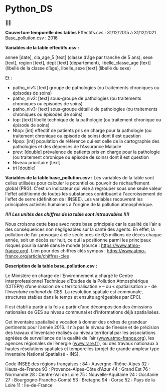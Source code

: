 # Python_DS
🐍🐍

**Couverture temporelle des tables**
Effectifs.cvs : 31/12/2015 à 31/12/2021
Base_pollution.csv : 2016


**Variables de la table effectifs.csv :**

annee [date], cla_age_5 [text] (classe d’âge par tranche de 5 ans), sexe [text], region [text], dept [text] (département), libelle_classe_age [text] (libellé de la classe d’âge), libelle_sexe [text] (libellé du sexe)

Et :
* patho_niv1: [text] groupe de pathologies (ou traitements chroniques ou épisodes de soins)
* patho_niv2: [text] sous-groupe de pathologies (ou traitements chroniques ou épisodes de soins)
* patho_niv3: [text] sous-groupe détaillé de pathologies (ou traitements chroniques ou épisodes de soins)
* top: [text] libellé technique de la pathologie (ou traitement chronique ou épisode de soins)
* Ntop: [int] effectif de patients pris en charge pour la pathologie (ou traitement chronique ou épisode de soins) dont il est question
* Npop: [int] population de référence qui est celle de la cartographie des pathologies et des dépenses de l’Assurance Maladie
* prev: [double] prévalence de patients pris en charge pour la pathologie (ou traitement chronique ou épisode de soins) dont il est question
* Niveau prioritaire [text]
* tri [double]


**Variables de la table base_pollution.csv :**
Les variables de la  table sont celles utilisées pour calculer le potentiel ou pouvoir de réchauffement global (PRG). C'est un indicateur qui vise à regrouper sous une seule valeur l'effet additionné de toutes les substances contribuant à l'accroissement de l'effet de serre (définition de l'INSEE).
Les variables recouvrent les principales activités humaines à l'origine de la pollution atmosphérique.

***!!!! Les unités des chiffres de la table sont introuvables !!!!***

Nous croisons cette base avec notre base principale car la qualité de l'air a des conséquences non négligeables sur la santé des agents. En effet, la pollution de l’air provoque à elle seule près de 6,5 millions de décès chaque année, soit un décès sur huit, ce qui la positionne parmi les principaux risques pour la santé dans le monde (source : https://www.atmo-france.org).
Lien pour des chiffres clés sympas : https://www.atmo-france.org/article/chiffres-cles

**Description de la table base_pollution.csv :**

Le Ministère en charge de l’Environnement a chargé le Centre Interprofessionnel Technique d’Etudes de la Pollution Atmosphérique (CITEPA) d’une mission de « territorialisation » – ou « spatialisation » - de l’_inventaire national de GES_. La résolution spatiale est communale, structures stables dans le temps et ensuite agrégeables par EPCI.

Il est établi à partir à la fois à partir d’une décomposition des émissions nationales de GES au niveau communal et d’informations déjà spatialisées.

Cet inventaire spatialisé a vocation à donner des ordres de grandeur pertinents pour l’année 2016. Il n’a pas le niveau de finesse et de précision des travaux d’inventaire réalisés au niveau territorial par les associations agréées de surveillance de la qualité de l’air (www.atmo-france.org), les agences régionales de l’énergie (www.rare.fr), ou des travaux nationaux à hautes résolutions spatiales et temporelles (projet de grande ampleur type Inventaire National Spatialisé - INS).


Code INSEE des régions françaises :
84 : Auvergne-Rhône-Alpes
32 : Hauts-de-France
93 : Provence-Alpes-Côte d'Azur
44 : Grand Est
76 : Normandie
28 : Centre-Val de Loire
75 : Nouvelle-Aquitaine
24 : Occitanie
27 : Bourgogne-Franche-Comté
53 : Bretagne
94 : Corse
52 : Pays de la Loire
11 : Île-de-France
